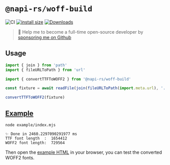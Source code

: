 # `@napi-rs/woff-build`

![CI](https://github.com/Brooooooklyn/@napi-rs/woff-build/workflows/CI/badge.svg)
[![install size](https://packagephobia.com/badge?p=@napi-rs/woff-build)](https://packagephobia.com/result?p=@napi-rs/woff-build)
[![Downloads](https://img.shields.io/npm/dm/@napi-rs/woff-build.svg?sanitize=true)](https://npmcharts.com/compare/@napi-rs/woff-build?minimal=true)

> 🚀 Help me to become a full-time open-source developer by [sponsoring me on Github](https://github.com/sponsors/Brooooooklyn)

## Usage

```js
import { join } from 'path'
import { fileURLToPath } from 'url'

import { convertTTFToWOFF2 } from '@napi-rs/woff-build'

const fixture = await readFile(join(fileURLToPath(import.meta.url), '..', './iconsfont.ttf'))

convertTTFToWOFF2(fixture)
```

## [Example](example/index.mjs)

```shell
node example/index.mjs

✨ Done in 2460.2297090291977 ms
TTF font length  :  1654412
WOFF2 font length:  729564
```

Then open the [example HTML](example/index.html) in your browser, you can test the converted WOFF2 fonts.
